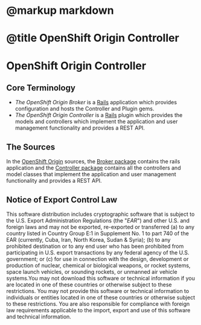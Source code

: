 # @markup markdown
# @title OpenShift Origin Controller

# OpenShift Origin Controller

## Core Terminology

* *The OpenShift Origin Broker* is a [Rails](http://rubyonrails.org) application which provides configuration and hosts the Controller and Plugin gems.
* *The OpenShift Origin Controller* is a [Rails](http://rubyonrails.org) plugin which provides the models and controllers which implement the application and user management functionality and provides a REST API.

## The Sources

In the [OpenShift Origin](https://github.com/openshift/origin-server) sources, the [Broker package](https://github.com/openshift/origin-server/tree/master/broker) contains the rails application and the [Controller package](https://github.com/openshift/origin-server/tree/master/controller) contains all the controllers and model classes that implement the application and user management functionality and provides a REST API.

## Notice of Export Control Law

This software distribution includes cryptographic software that is subject to the U.S. Export Administration Regulations (the "*EAR*") and other U.S. and foreign laws and may not be exported, re-exported or transferred (a) to any country listed in Country Group E:1 in Supplement No. 1 to part 740 of the EAR (currently, Cuba, Iran, North Korea, Sudan & Syria); (b) to any prohibited destination or to any end user who has been prohibited from participating in U.S. export transactions by any federal agency of the U.S. government; or (c) for use in connection with the design, development or production of nuclear, chemical or biological weapons, or rocket systems, space launch vehicles, or sounding rockets, or unmanned air vehicle systems.You may not download this software or technical information if you are located in one of these countries or otherwise subject to these restrictions. You may not provide this software or technical information to individuals or entities located in one of these countries or otherwise subject to these restrictions. You are also responsible for compliance with foreign law requirements applicable to the import, export and use of this software and technical information.
